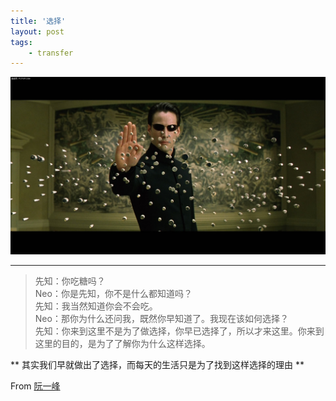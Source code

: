 ```yaml
---
title: '选择'
layout: post
tags:
    - transfer
---
```


![Matrix](/media/files/2014/08/30/Matrix.jpg)

---
>先知：你吃糖吗？  
Neo：你是先知，你不是什么都知道吗？  
先知：我当然知道你会不会吃。  
Neo：那你为什么还问我，既然你早知道了。我现在该如何选择？  
先知：你来到这里不是为了做选择，你早已选择了，所以才来这里。你来到这里的目的，是为了了解你为什么这样选择。  

** 其实我们早就做出了选择，而每天的生活只是为了找到这样选择的理由 **

From [阮一峰](http://akaneflowers.ixixi.net/)
